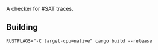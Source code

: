 A checker for #SAT traces.

Building
--------

```
RUSTFLAGS="-C target-cpu=native" cargo build --release
```
